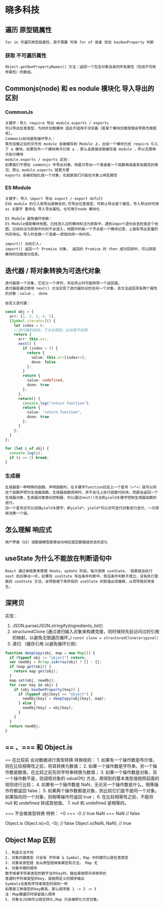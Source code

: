 # 晓多科技

## 遍历 原型链属性

    for in 可遍历原型链属性，若不需要 可用 for of 或者 添加 hasOwnProperty 判断

### 获取 不可遍历属性

    Object.getOwnPropertyNames() 方法：返回一个包含对象自身的所有属性（包括不可枚举属性）的数组。

## Commonjs(node) 和 es nodule 模块化 导入导出的区别

### CommonJs

    关键字：导入 require 导出 module.exports / exports
    可以导出任意类型，为同步加载模块 因此不适用于浏览器（若某个模块加载很慢会导致页面假死）。
    CommonJs如何避免循环导入：
    首先加载之后的文件的 module 会被缓存到 Module 上，比如一个模块已经 require 引入了 a 模块，如果另外一个模块再次引用 a ，那么会直接读取缓存值 module ，所以无需再次执行模块
    module.exports / exports 区别：
    如果我们不想在 commonjs 中导出对象，而是只导出一个类或者一个函数再或者其他属性的情况，那么 module.exports 就更方便
    exports 会被初始化成一个对象，也就是我们只能在对象上绑定属性

### ES Module

    关键字: 导入 import 导出 export / export defult
    ES6 module 的引入和导出是静态的,可导出任意类型，可默认导出某个属性，导入导出时可用 as 关键字 重命名 导入导出属性。也可用于node 模块化

    ES Module 避免循环依赖：
    ES Module借助模块地图，已经进入过的模块标注为获取中，遇到import语句会去检查这个地图，已经标注为获取中的则不会进入，地图中的每一个节点是一个模块记录，上面有导出变量的内存地址，导入时会做一个连接——即指向同一块内存。

    import() 动态引入:
    import() 返回一个 Promise 对象， 返回的 Promise 的 then 成功回调中，可以获取模块的加载成功信息。

## 迭代器 / 将对象转换为可迭代对象

    迭代器是一个对象，它定义一个序列，并在终止时可能附带一个返回值。
    迭代器是通过使用 next() 方法实现了迭代器协议的任何一个对象，该方法返回具有两个属性的对象：value 、 done

    自定义迭代器：

```typeScript
const obj = {
  arr: [1, 2, 3, 4, 5],
  [Symbol.iterator]() {
    let index = 0;
    //迭代器的结构，下文会提到。此处暂不说明
    return {
      arr: this.arr,
      next() {
        if (index < 5) {
          return {
            value: this.arr[index++],
            done: false
          };
        }
        return {
          value: undefined,
          done: true
        };
      },
      return() {
        console.log("return function");
        return {
          value: "return function",
          done: true
        };
      }
    };
  }
};

for (let i of obj) {
  console.log(i);
  if (i == 2) break;
}
```

### 生成器

    生成器是一种特殊的函数。声明函数时，在关键字function后加上一个星号（∗*∗）就可以将这个函数声明为生成器函数。生成器函数调用时，并不会马上执行函数代码块，而是会返回一个生成器对象，生成器对象类似控制器，可以通过next()方法和yield关键字控制生成器函数的进行。
    加一个星号还可以加强yield关键字，即yield*。yield*可以对可迭代对象进行迭代，一次调用消费一个值。

## 怎么理解 响应式

    用户界面（UI）或数据模型能够自动响应底层数据或状态的变化

## useState 为什么不能放在判断语句中

    React 通过单链表来管理 Hooks。update 阶段，每次调用 useState， 链表就会执行 next 向后移动一步。如果将 useState 写在条件判断中，假设条件判断不成立，没有执行里面的 useState 方法，会导致接下来所有的 useState 的取值出现偏移，从而导致异常发生。

## 深拷贝

实现：

1. JSON.parse(JSON.stringify(ingredients_list))
2. structuredClone (通过递归输入对象来构建克隆，同时保持先前访问过的引用的映射，以避免无限遍历循环。)
   `const clone = structuredClone(original) `
3. 递归 （缓存引用 以避免循环引用）

```typeScript
function deepCopy(obj, map = new Map()) {
  if (typeof obj != "object") return;
  var newObj = Array.isArray(obj) ? [] : {};
  if (map.get(obj)) {
    return map.get(obj);
  }
  map.set(obj, newObj);
  for (var key in obj) {
    if (obj.hasOwnProperty(key)) {
      if (typeof obj[key] == "object") {
        newObj[key] = deepCopy(obj[key], map);
      } else {
        newObj[key] = obj[key];
      }
    }
  }
  return newObj;
}
```

## == 、=== 和 Object.is

== 在比较前 会对数据进行类型转换
转换规则： 1. 如果有一个操作数是布尔值，则在比较相等性之前，将其转换为数值； 2. 如果一个操作数是字符串，另一个操作数是数值，在比较之前先将字符串转换为数值； 3. 如果一个操作数是对象，另一个操作数不是，则调用对象的 valueOf() 方法，用得到的基本类型值按照前面的规则进行比较； 4. 如果有一个操作数是 NaN，无论另一个操作数是什么，相等操作符都返回 false； 5. 如果两个操作数都是对象，则比较它们是不是同一个对象。如果指向同一个对象，则相等操作符返回 true； 6. 在比较相等性之前，不能将 null 和 undefined 转成其他值。 7. null 和 undefined 是相等的。

=== 不会做类型转换
特例：
+0 === -0 // true
NaN === NaN // false

Object.is
Object.is(+0, -0); // false
Object.is(NaN, NaN); // true

## Object Map 区别

    1. 构造方法不同
    2. 对象的键类型 只会有 字符串 & Symbol，Map 中的键可以是任意类型
    3. 对象有原型链 会从原型链继承属性和方法， Map 无
    4. 对象中键的顺序
    数字或者字符串类型的数字当作key时，输出是按照升序排序的
    普通的字符串类型的key，就按照定义的顺序输出
    Symbols也是和字符串类型的规则一样
    如果是三种类型的key都有，那么顺序是 1 -> 2 -> 3
    注：Map键遍历时保留插入顺序
    5. 对象与JSON可以相互转化,Map 只会被转化为空对象。
